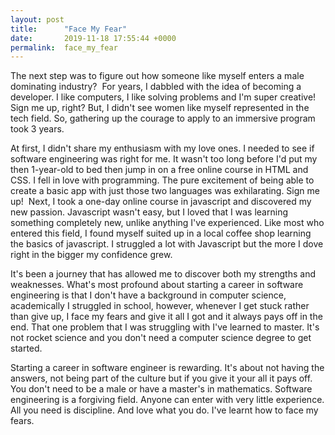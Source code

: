 ```yaml
---
layout: post
title:      "Face My Fear"
date:       2019-11-18 17:55:44 +0000
permalink:  face_my_fear
---
```




The next step was to figure out how someone like myself enters a male dominating industry?  For years, I dabbled with the idea of becoming a developer. I like computers, I like solving problems and I'm super creative! Sign me up, right? But, I didn't see women like myself represented in the tech field. So, gathering up the courage to apply to an immersive program took 3 years. 

At first, I didn't share my enthusiasm with my love ones. I needed to see if software engineering was right for me. It wasn't too long before I'd put my then 1-year-old to bed then jump in on a free online course in HTML and CSS. I fell in love with programming. The pure excitement of being able to create a basic app with just those two languages was exhilarating. Sign me up!  Next, I took a one-day online course in javascript and discovered my new passion. Javascript wasn't easy, but I loved that I was learning something completely new, unlike anything I've experienced. Like most who entered this field, I found myself suited up in a local coffee shop learning the basics of javascript. I struggled a lot with Javascript but the more I dove right in the bigger my confidence grew.

It's been a journey that has allowed me to discover both my strengths and weaknesses. What's most profound about starting a career in software engineering is that I don't have a background in computer science, academically I struggled in school, however, whenever I get stuck rather than give up, I face my fears and give it all I got and it always pays off in the end. That one problem that I was struggling with I've learned to master. It's not rocket science and you don't need a computer science degree to get started. 

Starting a career in software engineer is rewarding. It's about not having the answers, not being part of the culture but if you give it your all it pays off. You don't need to be a male or have a master's in mathematics. Software engineering is a forgiving field. Anyone can enter with very little experience. All you need is discipline. And love what you do. I've learnt how to face my fears. 
